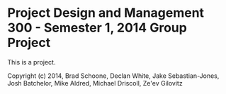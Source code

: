 Project Design and Management 300 - Semester 1, 2014 Group Project
==================================================================

This is a project.

Copyright (c) 2014, Brad Schoone, Declan White, Jake Sebastian-Jones, Josh Batchelor, Mike Aldred, Michael Driscoll, Ze'ev Gilovitz
